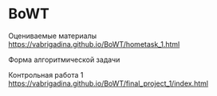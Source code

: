 # BoWT
Оцениваемые материалы 
https://vabrigadina.github.io/BoWT/hometask_1.html

Форма алгоритмической задачи

Контрольная работа 1
https://vabrigadina.github.io/BoWT/final_project_1/index.html


